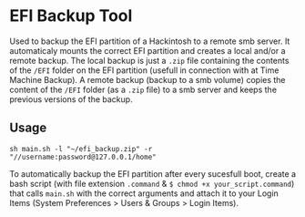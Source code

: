 # EFI Backup Tool
Used to backup the EFI partition of a Hackintosh to a remote smb server. It automaticaly mounts the correct EFI partition and creates a local and/or a remote backup. The local backup is just a `.zip` file containing the contents of the `/EFI` folder on the EFI partition (usefull in connection with at Time Machine Backup). A remote backup (backup to a smb volume) copies the content of the `/EFI` folder (as a `.zip` file) to a smb server and keeps the previous versions of the backup.

## Usage
```
sh main.sh -l "~/efi_backup.zip" -r "//username:password@127.0.0.1/home"
```

To automatically backup the EFI partition after every sucesfull boot, create a bash script (with file extension `.command` & `$ chmod +x your_script.command`) that calls `main.sh` with the correct arguments and attach it to your Login Items (System Preferences > Users & Groups > Login Items).
